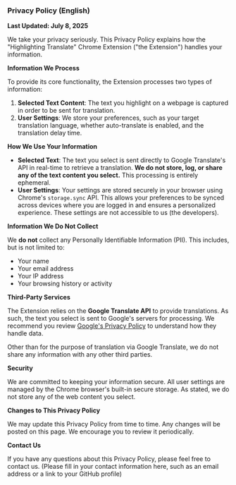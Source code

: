 ### Privacy Policy (English)

**Last Updated: July 8, 2025**

We take your privacy seriously. This Privacy Policy explains how the "Highlighting Translate" Chrome Extension ("the Extension") handles your information.

**Information We Process**

To provide its core functionality, the Extension processes two types of information:

1.  **Selected Text Content**: The text you highlight on a webpage is captured in order to be sent for translation.
2.  **User Settings**: We store your preferences, such as your target translation language, whether auto-translate is enabled, and the translation delay time.

**How We Use Your Information**

*   **Selected Text**: The text you select is sent directly to Google Translate's API in real-time to retrieve a translation. **We do not store, log, or share any of the text content you select.** This processing is entirely ephemeral.
*   **User Settings**: Your settings are stored securely in your browser using Chrome's `storage.sync` API. This allows your preferences to be synced across devices where you are logged in and ensures a personalized experience. These settings are not accessible to us (the developers).

**Information We Do Not Collect**

We **do not** collect any Personally Identifiable Information (PII). This includes, but is not limited to:

*   Your name
*   Your email address
*   Your IP address
*   Your browsing history or activity

**Third-Party Services**

The Extension relies on the **Google Translate API** to provide translations. As such, the text you select is sent to Google's servers for processing. We recommend you review [Google's Privacy Policy](https://policies.google.com/privacy) to understand how they handle data.

Other than for the purpose of translation via Google Translate, we do not share any information with any other third parties.

**Security**

We are committed to keeping your information secure. All user settings are managed by the Chrome browser's built-in secure storage. As stated, we do not store any of the web content you select.

**Changes to This Privacy Policy**

We may update this Privacy Policy from time to time. Any changes will be posted on this page. We encourage you to review it periodically.

**Contact Us**

If you have any questions about this Privacy Policy, please feel free to contact us.
(Please fill in your contact information here, such as an email address or a link to your GitHub profile)
